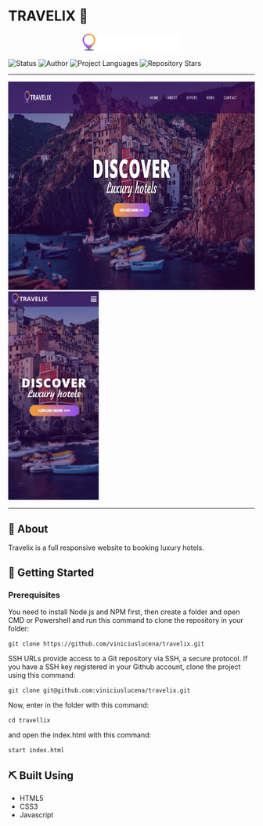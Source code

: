 # TRAVELIX 🏨

<p align="center">
  <a href="" rel="noopener">
 <img width=200px src="images/logo.png" alt="Project logo"></a>
</p>

<div align="left">

![Status](https://img.shields.io/badge/status-finished-success.svg)
![Author](https://img.shields.io/badge/author-Vinicius%20Lucena-red)
![Project Languages](https://img.shields.io/github/languages/count/viniciuslucena/travelix?color=red)
![Repository Stars](https://img.shields.io/packagist/stars/viniciuslucena/travelix)

</div>

---
<div>
  <img src="github/desktop-perspective.png" height="425">
  <img src="github/gif-mobile.gif" height="425">
</div>

---

## 🧐 About <a name = "about"></a>

Travelix is a full responsive website to booking luxury hotels.

## 🏁 Getting Started <a name = "getting_started"></a>

<!-- These instructions will get you a copy of the project up and running on your local machine for development and testing purposes. See [deployment](#deployment) for notes on how to deploy the project on a live system. -->

### Prerequisites

You need to install Node.js and NPM first, then create a folder and open CMD or Powershell and run this command to clone the repository in your folder:

```
git clone https://github.com/viniciuslucena/travelix.git
```

SSH URLs provide access to a Git repository via SSH, a secure protocol. If you have a SSH key registered in your Github account, clone the project using this command:

```
git clone git@github.com:viniciuslucena/travelix.git
```

Now, enter in the folder with this command:

```
cd travellix
```

and open the index.html with this command:

```
start index.html
```
<!--
### Install dependencies


```
npm install
``` 
-->

## ⛏️ Built Using</a>

- HTML5
- CSS3
- Javascript

<!--
## ✍️ Authors <a name = "authors"></a>

- [@viniciuslucena](https://github.com/viniciuslucena) - Idea & Initial work

See also the list of [contributors](https://github.com/kylelobo/The-Documentation-Compendium/contributors) who participated in this project.

## 🎉 Acknowledgements <a name = "acknowledgement"></a>

- Hat tip to anyone whose code was used
- Inspiration
- References >
